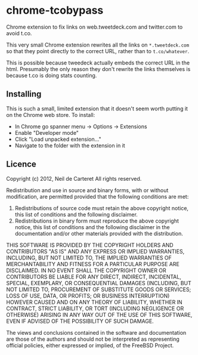 chrome-tcobypass
================

Chrome extension to fix links on web.tweetdeck.com and twitter.com to avoid
t.co.

This very small Chrome extension rewrites all the links on `*.tweetdeck.com` so
that they point directly to the correct URL, rather than to `t.co/whatever`.

This is possible because tweedeck actually embeds the correct URL in the html.
Presumably the only reason they don't rewrite the links themselves is because
t.co is doing stats counting.

Installing
----------
This is such a small, limited extension that it doesn't seem worth putting it on
the Chrome web store. To install:

*   In Chrome go spanner menu -> Options -> Extensions
*   Enable "Developer mode"
*   Click "Load unpacked extension..."
*   Navigate to the folder with the extension in it

Licence
-------
Copyright (c) 2012, Neil de Carteret
All rights reserved.

Redistribution and use in source and binary forms, with or without
modification, are permitted provided that the following conditions are met: 

1. Redistributions of source code must retain the above copyright notice, this
   list of conditions and the following disclaimer. 
2. Redistributions in binary form must reproduce the above copyright notice,
   this list of conditions and the following disclaimer in the documentation
   and/or other materials provided with the distribution. 

THIS SOFTWARE IS PROVIDED BY THE COPYRIGHT HOLDERS AND CONTRIBUTORS "AS IS" AND
ANY EXPRESS OR IMPLIED WARRANTIES, INCLUDING, BUT NOT LIMITED TO, THE IMPLIED
WARRANTIES OF MERCHANTABILITY AND FITNESS FOR A PARTICULAR PURPOSE ARE
DISCLAIMED. IN NO EVENT SHALL THE COPYRIGHT OWNER OR CONTRIBUTORS BE LIABLE FOR
ANY DIRECT, INDIRECT, INCIDENTAL, SPECIAL, EXEMPLARY, OR CONSEQUENTIAL DAMAGES
(INCLUDING, BUT NOT LIMITED TO, PROCUREMENT OF SUBSTITUTE GOODS OR SERVICES;
LOSS OF USE, DATA, OR PROFITS; OR BUSINESS INTERRUPTION) HOWEVER CAUSED AND
ON ANY THEORY OF LIABILITY, WHETHER IN CONTRACT, STRICT LIABILITY, OR TORT
(INCLUDING NEGLIGENCE OR OTHERWISE) ARISING IN ANY WAY OUT OF THE USE OF THIS
SOFTWARE, EVEN IF ADVISED OF THE POSSIBILITY OF SUCH DAMAGE.

The views and conclusions contained in the software and documentation are those
of the authors and should not be interpreted as representing official policies, 
either expressed or implied, of the FreeBSD Project.